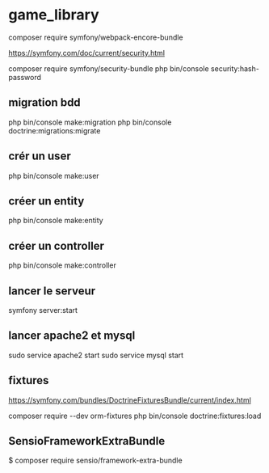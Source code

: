 # game_library

composer require symfony/webpack-encore-bundle

https://symfony.com/doc/current/security.html

composer require symfony/security-bundle
php bin/console security:hash-password

## migration bdd
php bin/console make:migration
php bin/console doctrine:migrations:migrate

## crér un user
php bin/console make:user

## créer un entity
php bin/console make:entity

## créer un controller 
php bin/console make:controller

## lancer le serveur 
symfony server:start

## lancer apache2 et mysql
sudo service apache2 start
sudo service mysql start

## fixtures
https://symfony.com/bundles/DoctrineFixturesBundle/current/index.html

composer require --dev orm-fixtures
php bin/console doctrine:fixtures:load

## SensioFrameworkExtraBundle
$ composer require sensio/framework-extra-bundle